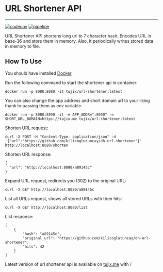 # URL Shortener API

---
[![codecov](https://codecov.io/github/kilicoglutuncay/dh-url-shortener/branch/master/graph/badge.svg?token=Lc1XnvB6YE)](https://codecov.io/github/kilicoglutuncay/dh-url-shortener)
[![pipeline](https://github.com/kilicoglutuncay/dh-url-shortener/actions/workflows/main.yml/badge.svg?branch=master)](https://github.com/kilicoglutuncay/dh-url-shortener/actions/workflows/main.yml)

URL Shortener API shortens long url to 7 character hash. Encodes URL in base-36 and store them in memory. 
Also, it periodically writes stored data in memory to file.

## How To Use 

You should have installed [Docker](https://www.docker.com/)

Run the following command to start the shortener api in container:

```
docker run -p 8080:8080 -it tujix/url-shortener:latest
```

You can also change the app address and short domain url to your liking thank to passing them as env variable.
```
docker run -p 8080:8090 -it -e APP_ADDR=":8090" -e SHORT_URL_DOMAIN=https://tujix.me tujix/url-shortener:latest
```

Shorten URL request:

```
curl -X POST -H "Content-Type: application/json" -d '{"url":"https://github.com/kilicoglutuncay/dh-url-shortener"}' http://localhost:8080/shorten
```
Shorten URL response:

```
{
  "url": "http://localhost:8080/a89145c"
}
```

Expand URL request, redirects you (302) to the original URL:

```
curl -X GET http://localhost:8080/a89145c
```

List all URLs request, shows all stored URLs with their hits:

```
curl -X GET http://localhost:8080/list
```

List response:

```
[
    {
        "hash": "a89145c",
        "original_url": "https://github.com/kilicoglutuncay/dh-url-shortener",
        "hits": 42
    }
]
```

Latest version of url shortener api is available on [tujix.me](https://tujix.me) with /